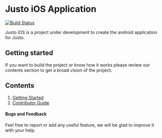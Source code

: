 # Justo iOS Application

[![Build Status](https://travis-ci.com/justomx/ios.svg?token=ozvPxd59hs9waL1pMroN&branch=master)](https://travis-ci.com/justomx/ios)

Justo iOS is a project under development to create the android application for Jüsto.

Getting started
---------------

If you want to build the project or know how it works please review our contents section to get a broad vision of the project.

## Contents

1. [Getting Started](./docs/1-getting-started.md)
2. [Contributor Guide](./docs/2-contributor-guide.md)

#### Bugs and Feedback

Feel free to report or add any useful feature, we will be glad to improve it with your help.
